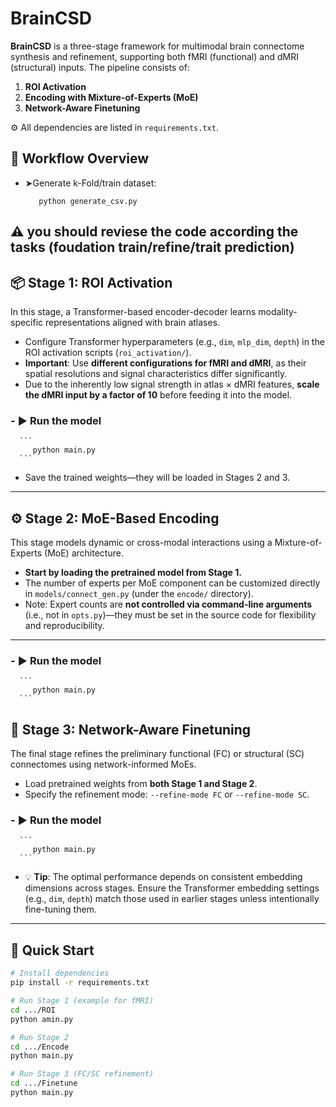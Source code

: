 # BrainCSD

**BrainCSD** is a three-stage framework for multimodal brain connectome synthesis and refinement, supporting both fMRI (functional) and dMRI (structural) inputs. The pipeline consists of:

1. **ROI Activation**  
2. **Encoding with Mixture-of-Experts (MoE)**  
3. **Network-Aware Finetuning**

⚙️ All dependencies are listed in `requirements.txt`.

## 🧠 Workflow Overview

*  ➤Generate k-Fold/train dataset:
    ```
       python generate_csv.py
    ```
⚠️ you should reviese the code according the tasks (foudation train/refine/trait prediction)
---

## 📦 Stage 1: ROI Activation

In this stage, a Transformer-based encoder-decoder learns modality-specific representations aligned with brain atlases.

- Configure Transformer hyperparameters (e.g., `dim`, `mlp_dim`, `depth`) in the ROI activation scripts (`roi_activation/`).
- **Important**: Use **different configurations for fMRI and dMRI**, as their spatial resolutions and signal characteristics differ significantly.
- Due to the inherently low signal strength in atlas × dMRI features, **scale the dMRI input by a factor of 10** before feeding it into the model.
### - ▶️ Run the model
      ```
         python main.py
      ```
- Save the trained weights—they will be loaded in Stages 2 and 3.

---

## ⚙️ Stage 2: MoE-Based Encoding

This stage models dynamic or cross-modal interactions using a Mixture-of-Experts (MoE) architecture.

- **Start by loading the pretrained model from Stage 1.**
- The number of experts per MoE component can be customized directly in `models/connect_gen.py` (under the `encode/` directory).
- Note: Expert counts are **not controlled via command-line arguments** (i.e., not in `opts.py`)—they must be set in the source code for flexibility and reproducibility.

---
### - ▶️ Run the model
      ```
         python main.py
      ```

## 🔧 Stage 3: Network-Aware Finetuning

The final stage refines the preliminary functional (FC) or structural (SC) connectomes using network-informed MoEs.

- Load pretrained weights from **both Stage 1 and Stage 2**.
- Specify the refinement mode: `--refine-mode FC` or `--refine-mode SC`.
### - ▶️ Run the model
      ```
         python main.py
      ```
- 💡 **Tip**: The optimal performance depends on consistent embedding dimensions across stages. Ensure the Transformer embedding settings (e.g., `dim`, `depth`) match those used in earlier stages unless intentionally fine-tuning them.

---

## 🚀 Quick Start

```bash
# Install dependencies
pip install -r requirements.txt

# Run Stage 1 (example for fMRI)
cd .../ROI
python amin.py 

# Run Stage 2
cd .../Encode
python main.py 

# Run Stage 3 (FC/SC refinement)
cd .../Finetune
python main.py 
